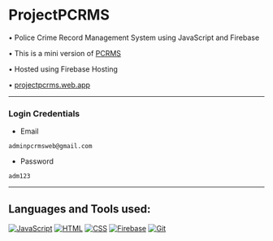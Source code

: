 # ProjectPCRMS

• Police Crime Record Management System using JavaScript and Firebase

• This is a mini version of <a href="https://github.com/sameemul-haque/PCRMS"> PCRMS </a>

• Hosted using Firebase Hosting 

• <a href="https://projectpcrms.web.app">projectpcrms.web.app</a>

---
### Login Credentials
- Email
```
adminpcrmsweb@gmail.com
```
- Password
```
adm123
```
---


## Languages and Tools used:
[![JavaScript](https://img.shields.io/badge/JAVASCRIPT-F7DF1E?style=for-the-badge&logo=javascript&logoColor=333333 "JavaScript")](https://developer.mozilla.org/en-US/docs/Web/JavaScript)
[![HTML](https://img.shields.io/badge/HTML-E34F26?style=for-the-badge&logo=html5&logoColor=ffffff "HTML")](https://html.spec.whatwg.org/multipage/)
[![CSS](https://img.shields.io/badge/CSS-1572B6?style=for-the-badge&logo=css3&logoColor=ffffff "CSS")](https://www.w3.org/TR/CSS/#css)
[![Firebase](https://img.shields.io/badge/FIREBASE-FFCA28?style=for-the-badge&logo=firebase&logoColor=333333 "Firebase")](https://firebase.google.com/docs)
[![Git](https://img.shields.io/badge/GIT-F05032?style=for-the-badge&logo=git&logoColor=ffffff "Git")](https://git-scm.com/)


